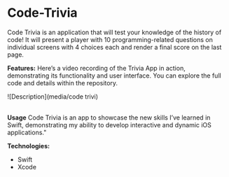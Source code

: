 # Code-Trivia
Code Trivia is an application that will test your knowledge of the history of code! It will present a player with 10 programming-related questions on individual screens with 4 choices each and render a final score on the last page. 

**Features:** Here’s a video recording of the Trivia App in action, demonstrating its functionality and user interface. You can explore the full code and details within the repository. 

![Description](media/code trivi)
<br>
<br>

**Usage** Code Trivia is an app to showcase the new skills I’ve learned in Swift, demonstrating my ability to develop interactive and dynamic iOS applications."

**Technologies:** 
+ Swift
+ Xcode

